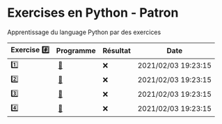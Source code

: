 # Exercises en Python - Patron

Apprentissage du language Python par des exercices

|  Exercise :hash:  |  Programme | Résultat | Date |
|-------------------|------------|----------|------|
| :one: | [:bookmark:](01/programme.py) | :x: | 2021/02/03 19:23:15 |
| :two: | [:bookmark:](02/programme.py) | :x: | 2021/02/03 19:23:15 |
| :three: | [:bookmark:](03/programme.py) | :x: | 2021/02/03 19:23:15 |
| :four: | [:bookmark:](04/programme.py) | :x: | 2021/02/03 19:23:15 |
